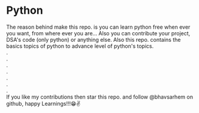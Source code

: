 # Python
The reason behind make this repo. is you can learn python free when ever you want, from where ever you are...
Also you can contribute your project, DSA's code (only python) or anything else.
Also this repo. contains the basics topics of python to advance level of python's topics. \
. \
. \
. \
. \
. \
. \
. \
If you like my contributions then star this repo. and follow @bhavsarhem on github, happy Learnings!!!😁✌️
